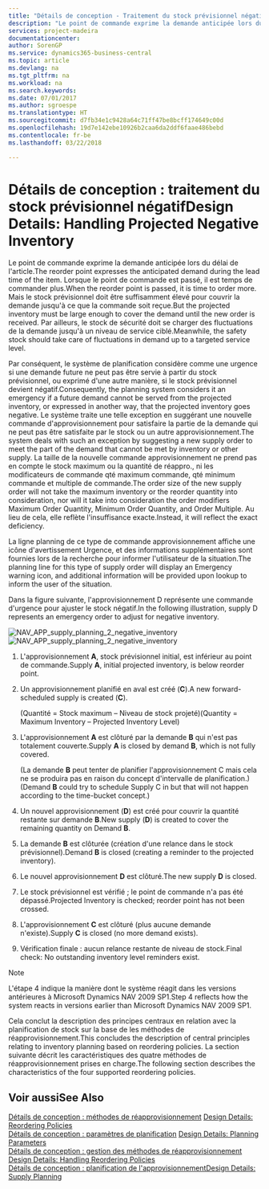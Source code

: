 ```yaml
---
title: "Détails de conception - Traitement du stock prévisionnel négatif | Microsoft Docs"
description: "Le point de commande exprime la demande anticipée lors du délai de l'article. Lorsque le point de commande est passé, il est temps de commander plus. Mais le stock prévisionnel doit être suffisamment élevé pour couvrir la demande jusqu'à ce que la commande soit reçue. Par ailleurs, le stock de sécurité doit se charger des fluctuations de la demande jusqu'à un niveau de service ciblé."
services: project-madeira
documentationcenter: 
author: SorenGP
ms.service: dynamics365-business-central
ms.topic: article
ms.devlang: na
ms.tgt_pltfrm: na
ms.workload: na
ms.search.keywords: 
ms.date: 07/01/2017
ms.author: sgroespe
ms.translationtype: HT
ms.sourcegitcommit: d7fb34e1c9428a64c71ff47be8bcff174649c00d
ms.openlocfilehash: 19d7e142ebe10926b2caa6da2ddf6faae486bebd
ms.contentlocale: fr-be
ms.lasthandoff: 03/22/2018

---
```

# <a name="design-details-handling-projected-negative-inventory"></a><span data-ttu-id="93f4a-106">Détails de conception : traitement du stock prévisionnel négatif</span><span class="sxs-lookup"><span data-stu-id="93f4a-106">Design Details: Handling Projected Negative Inventory</span></span>
<span data-ttu-id="93f4a-107">Le point de commande exprime la demande anticipée lors du délai de l'article.</span><span class="sxs-lookup"><span data-stu-id="93f4a-107">The reorder point expresses the anticipated demand during the lead time of the item.</span></span> <span data-ttu-id="93f4a-108">Lorsque le point de commande est passé, il est temps de commander plus.</span><span class="sxs-lookup"><span data-stu-id="93f4a-108">When the reorder point is passed, it is time to order more.</span></span> <span data-ttu-id="93f4a-109">Mais le stock prévisionnel doit être suffisamment élevé pour couvrir la demande jusqu'à ce que la commande soit reçue.</span><span class="sxs-lookup"><span data-stu-id="93f4a-109">But the projected inventory must be large enough to cover the demand until the new order is received.</span></span> <span data-ttu-id="93f4a-110">Par ailleurs, le stock de sécurité doit se charger des fluctuations de la demande jusqu'à un niveau de service ciblé.</span><span class="sxs-lookup"><span data-stu-id="93f4a-110">Meanwhile, the safety stock should take care of fluctuations in demand up to a targeted service level.</span></span>  

 <span data-ttu-id="93f4a-111">Par conséquent, le système de planification considère comme une urgence si une demande future ne peut pas être servie à partir du stock prévisionnel, ou exprimé d'une autre manière, si le stock prévisionnel devient négatif.</span><span class="sxs-lookup"><span data-stu-id="93f4a-111">Consequently, the planning system considers it an emergency if a future demand cannot be served from the projected inventory, or expressed in another way, that the projected inventory goes negative.</span></span> <span data-ttu-id="93f4a-112">Le système traite une telle exception en suggérant une nouvelle commande d'approvisionnement pour satisfaire la partie de la demande qui ne peut pas être satisfaite par le stock ou un autre approvisionnement.</span><span class="sxs-lookup"><span data-stu-id="93f4a-112">The system deals with such an exception by suggesting a new supply order to meet the part of the demand that cannot be met by inventory or other supply.</span></span> <span data-ttu-id="93f4a-113">La taille de la nouvelle commande approvisionnement ne prend pas en compte le stock maximum ou la quantité de réappro., ni les modificateurs de commande qté maximum commande, qté minimum commande et multiple de commande.</span><span class="sxs-lookup"><span data-stu-id="93f4a-113">The order size of the new supply order will not take the maximum inventory or the reorder quantity into consideration, nor will it take into consideration the order modifiers Maximum Order Quantity, Minimum Order Quantity, and Order Multiple.</span></span> <span data-ttu-id="93f4a-114">Au lieu de cela, elle reflète l'insuffisance exacte.</span><span class="sxs-lookup"><span data-stu-id="93f4a-114">Instead, it will reflect the exact deficiency.</span></span>  

 <span data-ttu-id="93f4a-115">La ligne planning de ce type de commande approvisionnement affiche une icône d'avertissement Urgence, et des informations supplémentaires sont fournies lors de la recherche pour informer l'utilisateur de la situation.</span><span class="sxs-lookup"><span data-stu-id="93f4a-115">The planning line for this type of supply order will display an Emergency warning icon, and additional information will be provided upon lookup to inform the user of the situation.</span></span>  

 <span data-ttu-id="93f4a-116">Dans la figure suivante, l'approvisionnement D représente une commande d'urgence pour ajuster le stock négatif.</span><span class="sxs-lookup"><span data-stu-id="93f4a-116">In the following illustration, supply D represents an emergency order to adjust for negative inventory.</span></span>  

 <span data-ttu-id="93f4a-117">![](media/nav_app_supply_planning_2_negative_inventory.png "NAV_APP_supply_planning_2_negative_inventory")</span><span class="sxs-lookup"><span data-stu-id="93f4a-117">![](media/nav_app_supply_planning_2_negative_inventory.png "NAV_APP_supply_planning_2_negative_inventory")</span></span>  

1.  <span data-ttu-id="93f4a-118">L'approvisionnement **A**, stock prévisionnel initial, est inférieur au point de commande.</span><span class="sxs-lookup"><span data-stu-id="93f4a-118">Supply **A**, initial projected inventory, is below reorder point.</span></span>  

2.  <span data-ttu-id="93f4a-119">Un approvisionnement planifié en aval est créé (**C**).</span><span class="sxs-lookup"><span data-stu-id="93f4a-119">A new forward-scheduled supply is created (**C**).</span></span>  

     <span data-ttu-id="93f4a-120">(Quantité = Stock maximum – Niveau de stock projeté)</span><span class="sxs-lookup"><span data-stu-id="93f4a-120">(Quantity = Maximum Inventory – Projected Inventory Level)</span></span>  

3.  <span data-ttu-id="93f4a-121">L'approvisionnement **A** est clôturé par la demande **B** qui n'est pas totalement couverte.</span><span class="sxs-lookup"><span data-stu-id="93f4a-121">Supply **A** is closed by demand **B**, which is not fully covered.</span></span>  

     <span data-ttu-id="93f4a-122">(La demande **B** peut tenter de planifier l'approvisionnement C mais cela ne se produira pas en raison du concept d'intervalle de planification.)</span><span class="sxs-lookup"><span data-stu-id="93f4a-122">(Demand **B** could try to schedule Supply C in but that will not happen according to the time-bucket concept.)</span></span>  

4.  <span data-ttu-id="93f4a-123">Un nouvel approvisionnement (**D**) est créé pour couvrir la quantité restante sur demande **B**.</span><span class="sxs-lookup"><span data-stu-id="93f4a-123">New supply (**D**) is created to cover the remaining quantity on Demand **B**.</span></span>  

5.  <span data-ttu-id="93f4a-124">La demande **B** est clôturée (création d'une relance dans le stock prévisionnel).</span><span class="sxs-lookup"><span data-stu-id="93f4a-124">Demand **B** is closed (creating a reminder to the projected inventory).</span></span>  

6.  <span data-ttu-id="93f4a-125">Le nouvel approvisionnement **D** est clôturé.</span><span class="sxs-lookup"><span data-stu-id="93f4a-125">The new supply **D** is closed.</span></span>  

7.  <span data-ttu-id="93f4a-126">Le stock prévisionnel est vérifié ; le point de commande n'a pas été dépassé.</span><span class="sxs-lookup"><span data-stu-id="93f4a-126">Projected Inventory is checked; reorder point has not been crossed.</span></span>  

8.  <span data-ttu-id="93f4a-127">L'approvisionnement **C** est clôturé (plus aucune demande n'existe).</span><span class="sxs-lookup"><span data-stu-id="93f4a-127">Supply **C** is closed (no more demand exists).</span></span>  

9. <span data-ttu-id="93f4a-128">Vérification finale : aucun relance restante de niveau de stock.</span><span class="sxs-lookup"><span data-stu-id="93f4a-128">Final check: No outstanding inventory level reminders exist.</span></span>  

> [!NOTE]  
>  <span data-ttu-id="93f4a-129">L'étape 4 indique la manière dont le système réagit dans les versions antérieures à Microsoft Dynamics NAV 2009 SP1.</span><span class="sxs-lookup"><span data-stu-id="93f4a-129">Step 4 reflects how the system reacts in versions earlier than Microsoft Dynamics NAV 2009 SP1.</span></span>  

 <span data-ttu-id="93f4a-130">Cela conclut la description des principes centraux en relation avec la planification de stock sur la base de les méthodes de réapprovisionnement.</span><span class="sxs-lookup"><span data-stu-id="93f4a-130">This concludes the description of central principles relating to inventory planning based on reordering policies.</span></span> <span data-ttu-id="93f4a-131">La section suivante décrit les caractéristiques des quatre méthodes de réapprovisionnement prises en charge.</span><span class="sxs-lookup"><span data-stu-id="93f4a-131">The following section describes the characteristics of the four supported reordering policies.</span></span>  

## <a name="see-also"></a><span data-ttu-id="93f4a-132">Voir aussi</span><span class="sxs-lookup"><span data-stu-id="93f4a-132">See Also</span></span>  
 <span data-ttu-id="93f4a-133">[Détails de conception : méthodes de réapprovisionnement](design-details-reordering-policies.md) </span><span class="sxs-lookup"><span data-stu-id="93f4a-133">[Design Details: Reordering Policies](design-details-reordering-policies.md) </span></span>  
 <span data-ttu-id="93f4a-134">[Détails de conception : paramètres de planification](design-details-planning-parameters.md) </span><span class="sxs-lookup"><span data-stu-id="93f4a-134">[Design Details: Planning Parameters](design-details-planning-parameters.md) </span></span>  
 <span data-ttu-id="93f4a-135">[Détails de conception : gestion des méthodes de réapprovisionnement](design-details-handling-reordering-policies.md) </span><span class="sxs-lookup"><span data-stu-id="93f4a-135">[Design Details: Handling Reordering Policies](design-details-handling-reordering-policies.md) </span></span>  
 [<span data-ttu-id="93f4a-136">Détails de conception : planification de l'approvisionnement</span><span class="sxs-lookup"><span data-stu-id="93f4a-136">Design Details: Supply Planning</span></span>](design-details-supply-planning.md)

